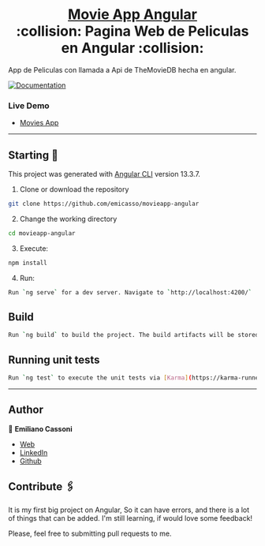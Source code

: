 <h1 align="center" style="border-bottom: none">
    <b>
        <a href="https://movieapp-ce.netlify.app/">Movie App Angular</a><br>
    </b>
    :collision: Pagina Web de Peliculas en Angular :collision:<br>
</h1>

App de Peliculas con llamada a Api de TheMovieDB hecha en angular.

[![Documentation](https://img.shields.io/badge/documentation-yes-brightgreen.svg)](https://github.com/emicasso/movieapp-angular)

### Live Demo

- [Movies App](https://movieapp-ce.netlify.app/)

---

## Starting 🚀

This project was generated with [Angular CLI](https://github.com/angular/angular-cli) version 13.3.7.

1. Clone or download the repository

```bash
git clone https://github.com/emicasso/movieapp-angular
```

2. Change the working directory

```bash
cd movieapp-angular
```

3. Execute:

```bash
npm install
```

4. Run:

```bash
Run `ng serve` for a dev server. Navigate to `http://localhost:4200/`
```

## Build

```bash
Run `ng build` to build the project. The build artifacts will be stored in the `dist/` directory.
```

## Running unit tests

```bash
Run `ng test` to execute the unit tests via [Karma](https://karma-runner.github.io).
```

---

## Author

👤 **Emiliano Cassoni**

- [Web](https://cedev.netlify.app/#/)
- [LinkedIn](https://www.linkedin.com/in/emiliano-cassoni/)
- [Github](https://github.com/emicasso)

## Contribute 🖇️

It is my first big project on Angular, So it can have errors, and there is a lot of things that can be added. I'm still learning, if would love some feedback!

Please, feel free to submitting pull requests to me.
